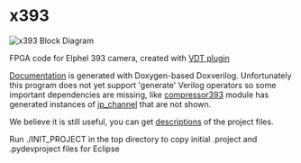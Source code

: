 x393
=====

![x393 Block Diagram](http://docs.elphel.com/x393_diagram.svg)

FPGA code for Elphel 393 camera, created with [VDT plugin](https://github.com/Elphel/vdt-plugin)

[Documentation](http://docs.elphel.com/x393) is generated with Doxygen-based Doxverilog. Unfortunately this program does not yet support 'generate' Verilog operators so some important dependencies are missing, like [compressor393](http://docs.elphel.com/x393/classcompressor393.html) module has generated instances of [jp_channel](http://docs.elphel.com/x393/classjp__channel.html) that are not shown.

We believe it is still useful, you can get [descriptions](http://docs.elphel.com/x393/files.html) of the project files.

Run ./INIT_PROJECT in the top directory to copy initial .project and .pydevproject files for Eclipse
